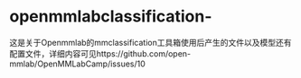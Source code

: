 # openmmlabclassification-
这是关于Openmmlab的mmclassification工具箱使用后产生的文件以及模型还有配置文件，详细内容可见https://github.com/open-mmlab/OpenMMLabCamp/issues/10
